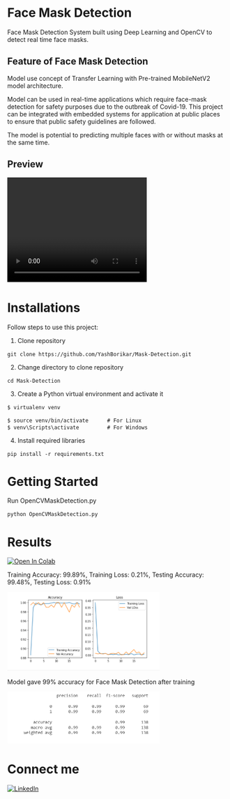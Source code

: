# Face Mask Detection
Face Mask Detection System built using Deep Learning and OpenCV to detect real time face masks.

## Feature of Face Mask Detection
Model use concept of Transfer Learning with Pre-trained MobileNetV2 model architecture.

Model can be used in real-time applications which require face-mask detection for safety purposes due to the outbreak of Covid-19. This project can be integrated with embedded systems for application at public places to ensure that public safety guidelines are followed.

The model is potential to predicting multiple faces with or without masks at the same time.

## Preview
<p>
<video width="320" height="240" controls autoplay src="Images/Mask Detection.mp4" type="video/mp4">
</video>
</p>

# Installations
Follow steps to use this project:

1. Clone repository
```
git clone https://github.com/YashBorikar/Mask-Detection.git
```
2. Change directory to clone repository

```
cd Mask-Detection
```
3. Create a Python virtual environment and activate it
```
$ virtualenv venv
```
```
$ source venv/bin/activate      # For Linux
$ venv\Scripts\activate         # For Windows
```
4. Install required libraries
```
pip install -r requirements.txt
```
# Getting Started
Run OpenCVMaskDetection.py
```
python OpenCVMaskDetection.py
```

# Results

<a href="https://colab.research.google.com/drive/1z0sIeiQrIKPRQnFpaXPoSrprgnU2dfje?usp=sharing"><img src="https://colab.research.google.com/assets/colab-badge.svg" alt="Open In Colab"/></a>

 Training Accuracy: 99.89%, Training Loss: 0.21%, Testing Accuracy: 99.48%, Testing Loss: 0.91%
<p>
  <img src="Images/Accuracy.png" width="350" alt="Accuracy">
</p>

Model gave 99% accuracy for Face Mask Detection after training
<p>
  <img src="Images/Classification Report.png" width="350" alt="Classification Report">
</p>


# Connect me
[![LinkedIn](https://img.shields.io/badge/-LinkedIn-black.svg?style=flat-square&logo=linkedin&colorB=555)](https://www.linkedin.com/in/yashborikar/)